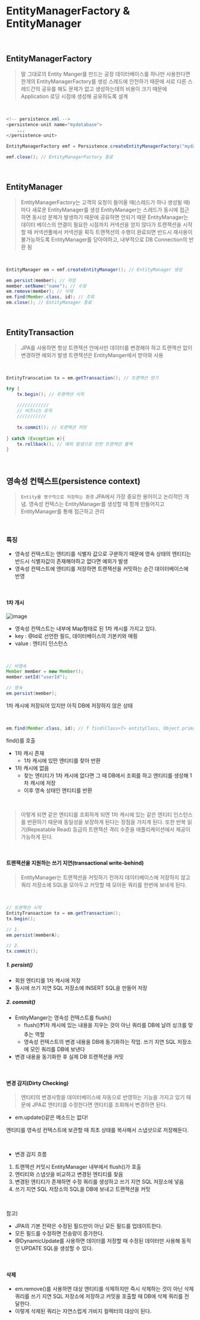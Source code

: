 # EntityManagerFactory & EntityManager

<br>

## EntityManagerFactory
>말 그대로의 Entity Manger를 만드는 공장
>데이터베이스를 하나만 사용한다면 한개의 EntityManagerFactory를 생성
>스레드에 안전하기 때문에 서로 다른 스레드간의 공유를 해도 문제가 없고 생성하는데의 비용이 크기 때문에 Application 로딩 시점에 생성해 공유하도록 설계

<br>

```java
<!-- persistence.xml -->
<persistence-unit name="mydatabase">
	...
</persistence-unit>
```

```java
EntityManagerFactory emf = Persistence.createEntityManagerFactory("mydatabase"); // EntityManagerFactory 생성

emf.close(); // EntityManagerFactory 종료
```

<br>

## EntityManager
>EntityManagerFactory는 고객의 요청이 들어올 때(스레드가 하나 생성될 때)마다 새로운 EntityManager를 생성
>EntityManager는 스레드가 동시에 접근하면 동시성 문제가 발생하기 때문에 공유하면 안되기 때문
>EntityManager는 데이터 베이스의 연결이 필요한 시점까지 커넥션을 얻지 않다가 트랜잭션을 시작할 때 커넥션풀에서 커넥션을 획득
>트랜잭션의 수행이 완료되면 반드시 재사용이 불가능하도록 EntityManager를 닫아야하고, 내부적으로 DB Connection의 반환 됨

<br>

```java
EntityManager em = emf.createEntityManager(); // EntityManager 생성

em.persist(member); // 저장
member.setName("name"); // 수정
em.remove(member); // 삭제
em.find(Member.class, id); // 조회
em.close(); // EntityManager 종료
```

<br>

## EntityTransaction
>JPA를 사용하면 항상 트랜잭션 안에서만 데이터를 변경해야 하고 트랜잭션 없이 변경하면 예외가 발생
>트랜잭션은 EntityManger에서 받아와 사용

<br>

```java
EntityTranscation tx = em.getTransaction(); // 트랜잭션 얻기

try {
    tx.begin(); // 트랜잭션 시작
    
    ////////////
    // 비즈니스 로직
    ///////////
    
    tx.commit(); // 트랜잭션 커밋
    
} catch (Exception e){
    tx.rollback(); // 예외 발생으로 인한 트랜잭션 롤백
}
```

<br>

## 영속성 컨텍스트(persistence context)
>`Entity를 영구적으로 저장하는 환경`
>JPA에서 가장 중요한 용어이고 논리적인 개념.
>영속성 컨텍스는 EntityManager를 생성할 때 함께 만들어지고 EntityManager를 통해 접근하고 관리

<br>

### 특징

  * 영속성 컨텍스트는 엔티티를 식별자 값으로 구분하기 때문에 영속 상태의 엔티티는 반드시 식별자값이 존재해야하고 없다면 예외가 발생
  * 영속성 컨텍스트에 엔티티를 저장하면 트랜잭션을 커밋하는 순간 데이터베이스에 반영

<br>

#### 1차 개시

![image](https://user-images.githubusercontent.com/84886987/151465106-12b9ba2d-3486-487f-85a2-08564bc8debe.png)

- 영속성 컨텍스트는 내부에 Map형태로 된 1차 캐시를 가지고 있다.
- key : @Id로 선언한 필드, 데이터베이스의 기본키와 매핑
- value : 엔티티 인스턴스

<br>

```java
// 비영속
Member member = new Member();
member.setId("userId");

// 영속
em.persist(member);
```

1차 캐시에 저장되어 있지만 아직 DB에 저장하지 않은 상태

<br>

```java
em.find(Member.class, id); // T find(Class<T> entityClass, Object primaryKey)
```

find()를 호출

* 1차 캐시 존재
  - 1차 캐시에 있떤 엔티티를 찾아 반환
* 1차 캐시에 없음
  - 찾는 엔티티가 1차 캐시에 없다면 그 때 DB에서 조회를 하고 엔티티를 생성해 1차 캐시에 저장
  - 이후 영속 상태인 엔티티를 반환

<br>

>이렇게 되면 같은 엔티티를 조회하게 되면 1차 캐시에 있는 같은 엔티티 인스턴스를 반환하기 때문에 동일성을 보장하게 된다는 장점을 가지게 된다. 
>또한 반복 읽기(Repeatable Read) 등급의 트랜잭션 격리 수준을 애플리케이션에서 제공이 가능하게 된다.
 
<br>

#### 트랜잭션을 지원하는 쓰기 지연(transactional write-behind)
>EntityManager는 트랜잭션을 커밋하기 전까지 데이터베이스에 저장하지 않고 쿼리 저장소에 SQL을 모아두고 커밋할 때 모아둔 쿼리를 한번에 보내게 된다.

<br>

```java
// 트랜잭션 시작
EntityTransaction tx = em.getTransaction();
tx.begin();

// 1.
em.persist(memberA);

// 2.
tx.commit();
```

##### 1. persist()
  * 회원 엔티티를 1차 캐시에 저장
  * 동시에 쓰기 지연 SQL 저장소에 INSERT SQL을 만들어 저장

##### 2. commit()
  * EntityManger는 영속성 컨텍스트를 flush()
    - flush()❓1차 캐시에 있는 내용을 지우는 것이 아닌 쿼리를 DB에 날려 싱크를 맞추는 역할
    - 영속성 컨텍스트의 변경 내용을 DB에 동기화하는 작업. 쓰기 지연 SQL 저장소에 모인 쿼리를 DB에 보낸다
  * 변경 내용을 동기화한 후 실제 DB 트랜잭션을 커밋

<br>

#### 변경 감지(Dirty Checking)
>엔티티의 변경사항을 데이터베이스에 자동으로 반영하는 기능을 가지고 있기 때문에 JPA로 엔티티를 수정한다면 엔티티를 조회해서 변경하면 된다.

* em.update()같은 메소드는 없다!

엔티티를 영속성 컨텍스트에 보관할 때 최초 상태를 복사해서 스냅샷으로 저장해둔다.

<br>

* 변경 감지 흐름

1. 트랜잭션 커밋시 EntityManager 내부에서 flush()가 호출
2. 엔티티와 스냅샷을 비교하고 변경된 엔티티를 찾음
3. 변경된 엔티티가 존재하면 수정 쿼리를 생성하고 쓰기 지연 SQL 저장소에 넣음
4. 쓰기 지연 SQL 저장소의 SQL을 DB에 보내고 트랜잭션을 커밋

<br>

참고)
* JPA의 기본 전략은 수정된 필드만이 아닌 모든 필드를 업데이트한다.
* 모든 필드를 수정하면 전송량이 증가한다.
* @DynamicUpdate를 사용하면 데이터를 저장할 때 수정된 데이터만 사용해 동적인 UPDATE SQL을 생성할 수 있다.

<br>

#### 삭제

* em.remove()를 사용하면 대상 엔티티를 삭제하지만 즉시 삭제하는 것이 아닌 삭제 쿼리를 쓰기 지연 SQL 저장소에 저장하고 커밋을 호출할 때 DB에 삭제 쿼리를 전달한다.
* 이렇게 삭제된 쿼리는 자연스럽게 가비지 컬렉터의 대상이 된다.

